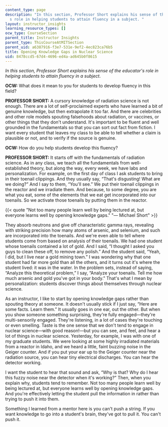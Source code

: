 ```yaml
---
content_type: page
description: "In this section, Professor Short explains his sense of the teacher\u2019\
  s role in helping students to attain fluency in a subject. "
layout: instructor_insights
learning_resource_types: []
ocw_type: CourseSection
parent_title: Instructor Insights
parent_type: ThisCourseAtMITSection
parent_uid: a6387916-f3e7-531e-9ef2-4ec823ca76b5
title: Opening Knowledge Gaps in Nuclear Science
uid: 8478ccd5-67d4-4696-ed4a-ad645b0f8615
---
```


_In this section, Professor Short explains his sense of the educator's role in helping students to attain fluency in a subject_.

**OCW:** What does it mean to you for students to develop fluency in this field?

**PROFESSOR SHORT:** A cursory knowledge of radiation science is not enough. There are a lot of self-proclaimed experts who have learned a bit of genuine knowledge, but then extrapolate it too far. And there are celebrities and other role models spouting falsehoods about radiation, or vaccines, or other things that they don't understand. It's important to be fluent and well grounded in the fundamentals so that you can sort out fact from fiction. I want every student that leaves my class to be able to tell whether a claim is plausible or not, and to verify if the source is genuine.

**OCW:** How do you help students develop this fluency?

**PROFESSOR SHORT:** It starts off with the fundamentals of radiation science. As in any class, we teach all the fundamentals from well-established theory, but along the way, every week, we have labs and personalization. For example, on the first day of class I ask students to bring in their toenail clippings. And they usually say, “That's disgusting! What are we doing?” And I say to them, “You'll see.” We put their toenail clippings in the reactor and we irradiate them. And because, to some degree, you are what you eat, some of the elements that we eat get incorporated into our toenails. So we activate those toenails by putting them in the reactor.

{{< quote "Not too many people learn well by being lectured at, but everyone learns well by opening knowledge gaps." "— Michael Short" >}}

They absorb neutrons and give off characteristic gamma rays, revealing with striking precision how many atoms of arsenic, and selenium, and such are incorporated into the toenails. And we're even able to tell where students come from based on analysis of their toenails. We had one student whose toenails contained a lot of gold. And I said, “I thought I asked you guys to clean these off, to remove any polish.” And the student said, “Yeah, I did, but I live near a gold mining town.” I was wondering why that one student had far more gold than all the others, and it turns out it's where the student lived: it was in the water. In the problem sets, instead of saying, “Analyze this theoretical problem,” I say, “Analyze your toenails. Tell me how much arsenic and gold you've got in your body.” That's what I mean by personalization: students discover things about themselves through nuclear science.

As an instructor, I like to start by opening knowledge gaps rather than spouting theory at someone. It doesn't usually stick if I just say, “Here are some facts. Learn them.” It usually goes in one ear, out the other. But when you show someone something surprising, they're fully engaged—they're multi-sensorily engaged. They're listening, in a lot of cases they're touching or even smelling. Taste is the one sense that we don't tend to engage in nuclear science—with good reason!—but you can see, and feel, and hear a lot of things in nuclear science. Yesterday, for example, I was with one of my graduate students. We were looking at some highly irradiated materials from a reactor in Idaho, and we heard a little, faint buzzing noise in the Geiger counter. And if you put your ear up to the Geiger counter near the radiation source, you can hear tiny electrical discharges. You can hear the detector working.

I want the student to hear that sound and ask, “Why is that? Why do I hear this fuzzy noise near the detector when it's working?” Then, when you explain why, students tend to remember. Not too many people learn well by being lectured at, but everyone learns well by opening knowledge gaps. And you're effectively letting the student pull the information in rather than trying to push it into them.

Something I learned from a mentor here is you can't push a string. If you want knowledge to go into a student's brain, they've got to pull it. You can't push it.